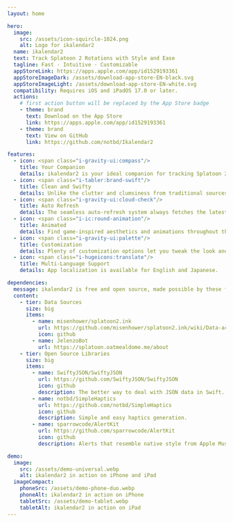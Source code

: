 ```yaml
---
layout: home

hero:
  image:
    src: /assets/icon-squircle-1024.png
    alt: Logo for ikalendar2
  name: ikalendar2
  text: Track Splatoon 2 Rotations with Style and Ease
  tagline: Fast · Intuitive · Customizable
  appStoreLink: https://apps.apple.com/app/id1529193361
  appStoreImageDark: /assets/download-app-store-EN-black.svg
  appStoreImageLight: /assets/download-app-store-EN-white.svg
  compatibility: Requires iOS and iPadOS 17.0 or later.
  actions:
    # first action button will be replaced by the App Store badge
    - theme: brand
      text: Download on the App Store
      link: https://apps.apple.com/app/id1529193361
    - theme: brand
      text: View on GitHub
      link: https://github.com/notbd/Ikalendar2

features:
  - icon: <span class="i-gravity-ui:compass"/>
    title: Your Companion
    details: ikalendar2 is your ideal companion for tracking Splatoon 2 schedules. Keep yourself up-to-date with a clear glance at the latest rotation info whether you are on iPhone or iPad.
  - icon: <span class="i-tabler:brand-swift"/>
    title: Clean and Swifty
    details: Unlike the clutter and clumsiness from traditional sources, ikalendar2 is built with a clean interface in SwiftUI, leveraging the latest APIs to deliver a fast and modern app experience.
  - icon: <span class="i-gravity-ui:cloud-check"/>
    title: Auto Refresh
    details: The seamless auto-refresh system always fetches the latest available info on your behalf so that you will never mistime a match in the future. Peace of mind. Phew.
  - icon: <span class="i-ic:round-animation"/>
    title: Animated
    details: Find game-inspired aesthetics and animations throughout the app. Rotation tracking doesn't have to be boring! :)
  - icon: <span class="i-gravity-ui:palette"/>
    title: Customization
    details: Plenty of customization options let you tweak the look and layout of the app to best suit your playstyle.
  - icon: <span class="i-hugeicons:translate"/>
    title: Multi-Language Support
    details: App localization is available for English and Japanese.

dependencies:
  message: ikalendar2 is free and open source, made possible by these following projects.
  content:
    - tier: Data Sources
      size: big
      items:
        - name: misenhower/splatoon2.ink
          url: https://github.com/misenhower/splatoon2.ink/wiki/Data-access-policy#data-urls
          icon: github
        - name: JelenzoBot
          url: https://splatoon.oatmealdome.me/about
    - tier: Open Source Libraries
      size: big
      items:
        - name: SwiftyJSON/SwiftyJSON
          url: https://github.com/SwiftyJSON/SwiftyJSON
          icon: github
          description: The better way to deal with JSON data in Swift.
        - name: notbd/SimpleHaptics
          url: https://github.com/notbd/SimpleHaptics
          icon: github
          description: Simple and easy haptics generation.
        - name: sparrowcode/AlertKit
          url: https://github.com/sparrowcode/AlertKit
          icon: github
          description: Alerts that resemble native style from Apple Music.

demo:
  image:
    src: /assets/demo-universal.webp
    alt: ikalendar2 in action on iPhone and iPad
  imageCompact:
    phoneSrc: /assets/demo-phone-duo.webp
    phoneAlt: ikalendar2 in action on iPhone
    tabletSrc: /assets/demo-tablet.webp
    tabletAlt: ikalendar2 in action on iPad
---
```


<!-- markdownlint-disable MD033 -->
<HomeCustomBody />

